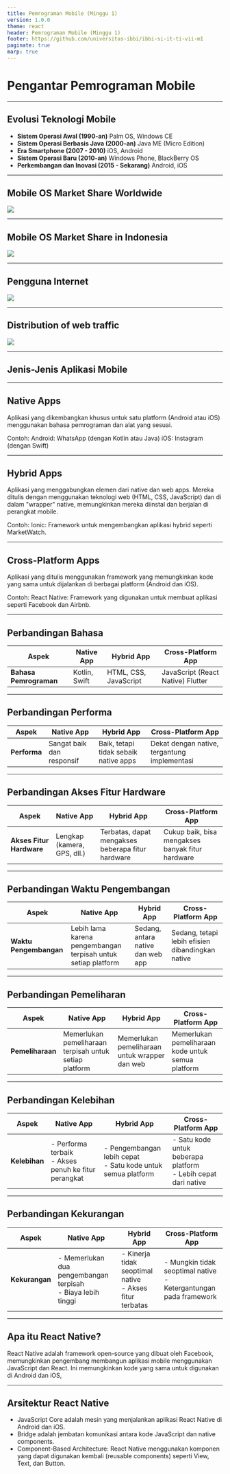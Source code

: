 ```yaml
---
title: Pemrograman Mobile (Minggu 1)
version: 1.0.0
theme: react
header: Pemrograman Mobile (Minggu 1)
footer: https://github.com/universitas-ibbi/ibbi-si-it-ti-vii-m1
paginate: true
marp: true
---
```


<!-- 
_class: lead 
_paginate: skip
-->

# Pengantar Pemrograman Mobile

---

## Evolusi Teknologi Mobile

- **Sistem Operasi Awal (1990-an)**
    Palm OS, Windows CE
- **Sistem Operasi Berbasis Java (2000-an)**
    Java ME (Micro Edition)
- **Era Smartphone (2007 - 2010)**
    iOS, Android
- **Sistem Operasi Baru (2010-an)**
    Windows Phone, BlackBerry OS
- **Perkembangan dan Inovasi (2015 - Sekarang)**
    Android, iOS

---

## Mobile OS Market Share Worldwide

<!-- _footer: https://gs.statcounter.com/os-market-share/mobile/worldwide -->


![](images/minggu-2-2.png)


---

## Mobile OS Market Share in Indonesia

<!-- 
_footer: https://gs.statcounter.com/os-market-share/mobile/indonesia/#monthly-202308-202409-bar -->

![](images/minggu-2-3.png)

---

## Pengguna Internet

<!-- _footer: https://tekno.kompas.com/read/2022/05/09/19300027/lebih-dari-90-persen-warganet-indonesia-mengakses-internet-lewat-ponsel -->

![](images/minggu-2-4.png)

---

## Distribution of web traffic

<!-- _footer: https://www.statista.com/statistics/1362949/indonesia-share-of-web-traffic-by-device/#:~:text=As%20of%20December%202023%2C%20around,and%20desktop%20computers%20that%20year. -->

![](images/minggu-2-5.png)

---

## Jenis-Jenis Aplikasi Mobile

--- 

## Native Apps

Aplikasi yang dikembangkan khusus untuk satu platform (Android atau iOS) menggunakan bahasa pemrograman dan alat yang sesuai.

Contoh:
Android: WhatsApp (dengan Kotlin atau Java)
iOS: Instagram (dengan Swift)

--- 

## Hybrid Apps

Aplikasi yang menggabungkan elemen dari native dan web apps. Mereka ditulis dengan menggunakan teknologi web (HTML, CSS, JavaScript) dan di dalam "wrapper" native, memungkinkan mereka diinstal dan berjalan di perangkat mobile.

Contoh:
Ionic: Framework untuk mengembangkan aplikasi hybrid seperti MarketWatch.

---

## Cross-Platform Apps

Aplikasi yang ditulis menggunakan framework yang memungkinkan kode yang sama untuk dijalankan di berbagai platform (Android dan iOS).

Contoh:
React Native: Framework yang digunakan untuk membuat aplikasi seperti Facebook dan Airbnb.

---

## Perbandingan Bahasa

| **Aspek**                | **Native App**                                                                             | **Hybrid App**                                                                          | **Cross-Platform App**                                                                                              |
| ------------------------ | ------------------------------------------------------------------------------------------ | --------------------------------------------------------------------------------------- | ------------------------------------------------------------------------------------------------------------------- |
| **Bahasa Pemrograman** | Kotlin, Swift                                | HTML, CSS, JavaScript                      | JavaScript (React Native) Flutter        |

---

## Perbandingan Performa

| **Aspek**                | **Native App**                                                                             | **Hybrid App**                                                                          | **Cross-Platform App**                                                                                              |
| ------------------------ | ------------------------------------------------------------------------------------------ | --------------------------------------------------------------------------------------- | ------------------------------------------------------------------------------------------------------------------- |
| **Performa**             | Sangat baik dan responsif                                                                  | Baik, tetapi tidak sebaik native apps                                                   | Dekat dengan native, tergantung implementasi                                                                        |

---

## Perbandingan Akses Fitur Hardware

| **Aspek**                | **Native App**                                                                             | **Hybrid App**                                                                          | **Cross-Platform App**                                                                                              |
| ------------------------ | ------------------------------------------------------------------------------------------ | --------------------------------------------------------------------------------------- | ------------------------------------------------------------------------------------------------------------------- |
| **Akses Fitur Hardware** | Lengkap (kamera, GPS, dll.)                                                                | Terbatas, dapat mengakses beberapa fitur hardware                                       | Cukup baik, bisa mengakses banyak fitur hardware                                                                    |

---

## Perbandingan Waktu Pengembangan

| **Aspek**                | **Native App**                                                                             | **Hybrid App**                                                                          | **Cross-Platform App**                                                                                              |
| ------------------------ | ------------------------------------------------------------------------------------------ | --------------------------------------------------------------------------------------- | ------------------------------------------------------------------------------------------------------------------- |
| **Waktu Pengembangan**   | Lebih lama karena pengembangan terpisah untuk setiap platform                              | Sedang, antara native dan web app                                                       | Sedang, tetapi lebih efisien dibandingkan native                                                                    |

---

## Perbandingan Pemeliharan

| **Aspek**                | **Native App**                                                                             | **Hybrid App**                                                                          | **Cross-Platform App**                                                                                              |
| ------------------------ | ------------------------------------------------------------------------------------------ | --------------------------------------------------------------------------------------- | ------------------------------------------------------------------------------------------------------------------- |
| **Pemeliharaan**         | Memerlukan pemeliharaan terpisah untuk setiap platform                                     | Memerlukan pemeliharaan untuk wrapper dan web                                           | Memerlukan pemeliharaan kode untuk semua platform                                                                   |

---

## Perbandingan Kelebihan

| **Aspek**                | **Native App**                                                                             | **Hybrid App**                                                                          | **Cross-Platform App**                                                                                              |
| ------------------------ | ------------------------------------------------------------------------------------------ | --------------------------------------------------------------------------------------- | ------------------------------------------------------------------------------------------------------------------- |
| **Kelebihan**            | - Performa terbaik <br> - Akses penuh ke fitur perangkat                                   | - Pengembangan lebih cepat <br> - Satu kode untuk semua platform                        | - Satu kode untuk beberapa platform <br> - Lebih cepat dari native                                                  |

---

## Perbandingan Kekurangan

| **Aspek**                | **Native App**                                                                             | **Hybrid App**                                                                          | **Cross-Platform App**                                                                                              |
| ------------------------ | ------------------------------------------------------------------------------------------ | --------------------------------------------------------------------------------------- | ------------------------------------------------------------------------------------------------------------------- |
| **Kekurangan**           | - Memerlukan dua pengembangan terpisah <br> - Biaya lebih tinggi                           | - Kinerja tidak seoptimal native <br> - Akses fitur terbatas                            | - Mungkin tidak seoptimal native <br> - Ketergantungan pada framework                                               |

---

## Apa itu React Native?

React Native adalah framework open-source yang dibuat oleh Facebook, memungkinkan pengembang membangun aplikasi mobile menggunakan JavaScript dan React. Ini memungkinkan kode yang sama untuk digunakan di Android dan iOS, 

---

## Arsitektur React Native

- JavaScript Core adalah mesin yang menjalankan aplikasi React Native di Android dan iOS.
- Bridge adalah jembatan komunikasi antara kode JavaScript dan native components.
- Component-Based Architecture: React Native menggunakan komponen yang dapat digunakan kembali (reusable components) seperti View, Text, dan Button.

